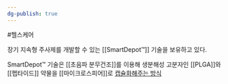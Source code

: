 ```yaml
---
dg-publish: true
---
```

#헬스케어 


장기 지속형 주사제를 개발할 수 있는 [[SmartDepot™]] 기술을 보유하고 있다.

SmartDepot™ 기술은 [[초음파 분무건조]]를 이용해 생분해성 고분자인 [[PLGA]]와 [[펩타이드]] 약물을 [[마이크로스피어]]로 [캡슐화해주는 방식](9.9_모두가%20기다린%20마법의%20약.pdf#page=29&selection=41,0,89,2&color=yellow)